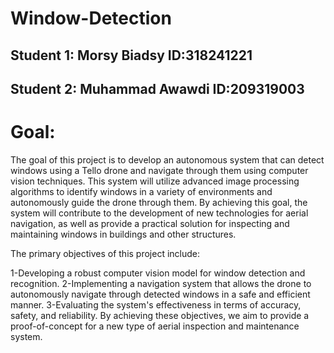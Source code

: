 # Window-Detection
## Student 1: Morsy Biadsy     ID:318241221
## Student 2: Muhammad Awawdi  ID:209319003

# Goal:
The goal of this project is to develop an autonomous system that can detect windows using a Tello drone and navigate through them using computer vision techniques. This system will utilize advanced image processing algorithms to identify windows in a variety of environments and autonomously guide the drone through them. By achieving this goal, the system will contribute to the development of new technologies for aerial navigation, as well as provide a practical solution for inspecting and maintaining windows in buildings and other structures.

The primary objectives of this project include:

1-Developing a robust computer vision model for window detection and recognition.
2-Implementing a navigation system that allows the drone to autonomously navigate through detected windows in a safe and efficient manner.
3-Evaluating the system's effectiveness in terms of accuracy, safety, and reliability.
By achieving these objectives, we aim to provide a proof-of-concept for a new type of aerial inspection and maintenance system.

